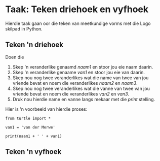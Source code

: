 # Taak:  Teken driehoek en vyfhoek

Hierdie taak gaan oor die teken van meetkundige vorms met die Logo skilpad in Python.

## Teken 'n driehoek

Doen die 

1. Skep 'n veranderlike genaamd *naam1* en stoor jou eie naam daarin.
2. Skep 'n veranderlike genaame *van1* en stoor jou eie van daarin.
3. Skep nou nog twee veranderlikes wat die name van twee van jou vriende bevat en noem die veranderlikes *naam2* en *naam3*.
4. Skep nou nog twee veranderlikes wat die vanne van twee van jou vriende bevat en noem die veranderlikes *van2* en *van3*.
5. Druk nou hierdie name en vanne langs mekaar met die *print* stelling.

Hier is 'n voorbeeld van hierdie proses:

`from turtle import *`

`van1 = 'van der Merwe'`

`print(naam1 + ' ' + van1)`

## Teken 'n vyfhoek